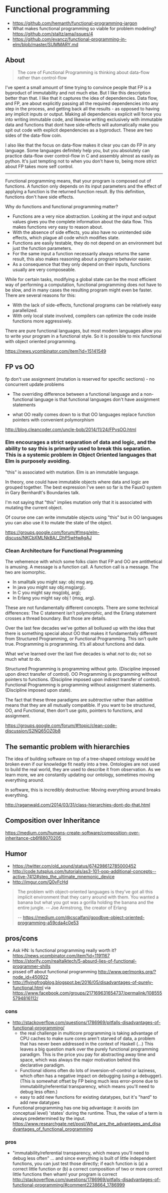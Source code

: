 # Functional programming

- https://github.com/hemanth/functional-programming-jargon
- What makes functional programming so viable for problem modeling? https://github.com/staltz/ama/issues/4
- https://github.com/evancz/functional-programming-in-elm/blob/master/SUMMARY.md

## About

> The core of Functional Programming is thinking about data-flow rather than control-flow

I've spent a small amount of time trying to convince people that FP is a byproduct of immutability and not much else. But I like this description better than that. I like that it captures the idea of dependencies. Data flow, and FP, are about explicitly passing all the required dependencies into any step in the process, and getting back all the results - as opposed to having any implicit inputs or output. Making all dependencies explicit will force you into writing immutable code, and likewise writing exclusively with immutable data and functions that dont have side-effects will automatically make you spit out code with explicit dependencies as a byproduct. These are two sides of the data-flow coin.

I also like that the focus on data-flow makes it clear you can do FP in any language. Some languages definitely help you, but you absolutely can practice data-flow over control-flow in C and assembly almost as easily as python. It's just tempting not to when you don't have to, being more strict about FP takes more self control.

---------

Functional programming means, that your program is composed out of functions. A function only depends on its input parameters and the effect of applying a function is the returned function result. By this definition, functions don't have side effects.

Why do functions and functional programming matter?

- Functions are a very nice abstraction. Looking at the input and output values gives you the complete information about the data flow. This makes functions very easy to reason about.
- With the absence of side effects, you also have no unintended side effects, which plague all code which modifies state.
- Functions are easily testable, they do not depend on an environment but just the function parameters.
- For the same input a function necessarily always returns the same result, this also makes reasoning about a programs behavior easier.
- As a consequence that they only depend on their inputs, functions usually are very composeable.

While for certain tasks, modifying a global state can be the most efficient way of performing a computation, functional programming does not have to be slow, and in many cases the resulting program might even be faster. There are several reasons for this:

- With the lack of side-effects, functional programs can be relatively easy parallelized.
- With only local state involved, compilers can optimize the code inside functions more aggressively.

There are pure functional languages, but most modern languages allow you to write your program in a functional style. So it is possible to mix functional with object oriented programming.

https://news.ycombinator.com/item?id=15141549

## FP vs OO

fp don't use assignment (mutation is reserved for specific sections) - no concurrent update problems

- The overriding difference between a functional language and a non-functional language is that functional languages don't have assignment statements

- what OO really comes down to is that OO languages replace function pointers with convenient polymorphism

http://blog.cleancoder.com/uncle-bob/2014/11/24/FPvsOO.html

### Elm encourages a strict separation of data and logic, and the ability to say this is primarily used to break this separation. This is a systemic problem in Object Oriented languages that Elm is purposely avoiding.

"this" is associated with mutation. Elm is an immutable language.  

In theory, one could have immutable objects where data and logic are grouped together. 
The best expression I've seen so far is the FauxO system in Gary Bernhardt's Boundaries talk.

I'm not saying that "this" implies mutation only that it is associated with mutating the current object. 

Of course one can write immutable objects using "this" but in OO languages you can also use it to mutate the state of the object. 

https://groups.google.com/forum/#!msg/elm-discuss/NKCbXMLNkBA/_DhP5wHwAgAJ

### Clean Architecture for Functional Programming

The vehemence with which some folks claim that FP and OO are antithetical is amusing.  A message is a function call.  A function call is a message.  The two are isomorphic.   

- In smalltalk you might say: obj msg arg.   
- In java you might say obj.msg(arg);.   
- In C you might say msg(obj, arg);   
- In Erlang you might say obj ! {msg, arg}. 

These are not fundamentally different concepts.  There are some technical differences: The C statement isn’t polymorphic, and the Erlang statement crosses a thread boundary.  But those are details. 

Over the last few decades we’ve gotten all bolluxed up with the idea that there is something special about OO that makes it fundamentally different from Structured Programming, or Functional Programming.  This isn’t quite true.  Programming is programming.   It’s all about functions and data.   

What we’ve learned over the last five decades is what _not_ to do; not so much what _to_ do.   

Structured Programming is programming without goto.  (Discipline imposed upon direct transfer of control). 
OO Programming is programming without pointers to functions. (Discipline imposed upon indirect transfer of control). 
Functional Programming is programming without assignment statements.  (Discipline imposed upon state). 

The fact that these three paradigms are _subtractive_ rather than additive means that they are all mutually compatible.  If you want to be structured, OO, and Functional, then don’t use goto, pointers to functions, and assignment. 

https://groups.google.com/forum/#!topic/clean-code-discussion/S2NQ65OZ0b8

## The semantic problem with hierarchies

The idea of building software on top of a tree-shaped ontology would be broken even if our knowledge fit neatly into a tree. Ontologies are not used to build the real world, they are used to describe it from observation. As we learn more, we are constantly updating our ontology, sometimes moving everything around.

In software, this is incredibly destructive: Moving everything around breaks everything.

http://raganwald.com/2014/03/31/class-hierarchies-dont-do-that.html

## Composition over Inheritance

https://medium.com/humans-create-software/composition-over-inheritance-cb6f88070205

## Humor
- https://twitter.com/old_sound/status/674298612785000452
- http://code.tutsplus.com/tutorials/as3-101-oop-additional-concepts--active-7412#step_the_ultimate_mnemonic_device
- http://imgur.com/Q0vFcHd

>The problem with object-oriented languages is they’ve got all this implicit environment that they carry around with them. You wanted a banana but what you got was a gorilla holding the banana and the entire jungle. --  Joe Armstrong, the creator of Erlang
>
>-- https://medium.com/@cscalfani/goodbye-object-oriented-programming-a59cda4c0e53

## pros/cons

- Ask HN: Is functional programming really worth it? https://news.ycombinator.com/item?id=1191167
- https://storify.com/realtalktech/5-absurd-lies-of-functional-programmer-shills
- pissed off about functional programming http://www.perlmonks.org/?node_id=450922
- http://flyingfrogblog.blogspot.be/2016/05/disadvantages-of-purely-functional.html via https://www.facebook.com/groups/217169631654737/permalink/1085555794816112/

### cons

- http://stackoverflow.com/questions/1786969/pitfalls-disadvantages-of-functional-programming/
  - the real challenge in multicore programming is taking advantage of CPU caches to make sure cores aren't starved of data, a problem that has never been addressed in the context of Haskell (...) This leaves a big question mark over the purely functional programming paradigm. This is the price you pay for abstracting away time and space, which was always the major motivation behind this declarative paradigm.
  - Functional idioms often do lots of inversion-of-control or laziness, which often has a negative impact on debugging (using a debugger). (This is somewhat offset by FP being much less error-prone due to immutability/referential transparency, which means you'll need to debug less often.)
  - easy to add new functions for existing datatypes, but it's "hard" to add new datatypes
- Functional programming has one big advantage: it avoids (on conceptual level) 'states' during the runtime. Thus, the value of a term is always predetermined by the input. https://www.researchgate.net/post/What_are_the_advantages_and_disadvantages_of_functional_programming

### pros

- "immutability/referential transparency, which means you'll need to debug less often" ... and since everything is built of little independent functions, you can just test those directly; if each function is (a) a correct little function or (b) a correct composition of two or more correct little functions then wham! your program is correct http://stackoverflow.com/questions/1786969/pitfalls-disadvantages-of-functional-programming/#comment2238664_1786999
